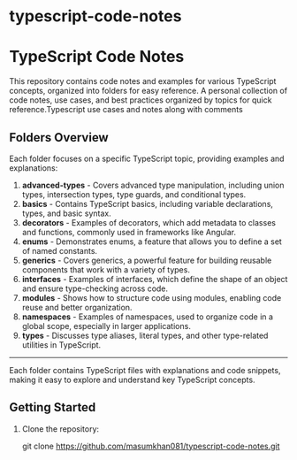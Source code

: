 # typescript-code-notes

# TypeScript Code Notes

This repository contains code notes and examples for various TypeScript concepts, organized into folders for easy reference. A personal collection of code notes, use cases, and best practices organized by topics for quick
reference.Typescript use cases and notes along with comments

## Folders Overview

Each folder focuses on a specific TypeScript topic, providing examples and explanations:

1. **advanced-types** - Covers advanced type manipulation, including union types, intersection types, type guards, and conditional types.
2. **basics** - Contains TypeScript basics, including variable declarations, types, and basic syntax.
3. **decorators** - Examples of decorators, which add metadata to classes and functions, commonly used in frameworks like Angular.
4. **enums** - Demonstrates enums, a feature that allows you to define a set of named constants.
5. **generics** - Covers generics, a powerful feature for building reusable components that work with a variety of types.
6. **interfaces** - Examples of interfaces, which define the shape of an object and ensure type-checking across code.
7. **modules** - Shows how to structure code using modules, enabling code reuse and better organization.
8. **namespaces** - Examples of namespaces, used to organize code in a global scope, especially in larger applications.
9. **types** - Discusses type aliases, literal types, and other type-related utilities in TypeScript.

---

Each folder contains TypeScript files with explanations and code snippets, making it easy to explore and understand key TypeScript concepts.

## Getting Started

1. Clone the repository:
   
   git clone https://github.com/masumkhan081/typescript-code-notes.git
   
